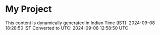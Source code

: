 # My Project

This content is dynamically generated in Indian Time (IST): 2024-09-08 18:28:50 IST
Converted to UTC: 2024-09-08 12:58:50 UTC
